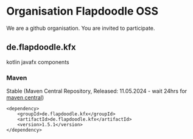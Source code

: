 # Organisation Flapdoodle OSS

We are a github organisation. You are invited to participate.

## de.flapdoodle.kfx

kotlin javafx components

### Maven

Stable (Maven Central Repository, Released: 11.05.2024 - wait 24hrs for [maven central](http://repo1.maven.org/maven2/de/flapdoodle/kfx/de.flapdoodle.kfx/maven-metadata.xml))

	<dependency>
		<groupId>de.flapdoodle.kfx</groupId>
		<artifactId>de.flapdoodle.kfx</artifactId>
		<version>1.5.1</version>
	</dependency>

